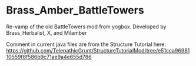 # Brass_Amber_BattleTowers
Re-vamp of the old BattleTowers mod from yogbox. Developed by Brass_Herbalist, X, and Milamber

Comment in current java files are from the Structure Tutorial here: https://github.com/TelepathicGrunt/StructureTutorialMod/tree/e51cca9698110559f8f586b9c71ae9a4e655d786
